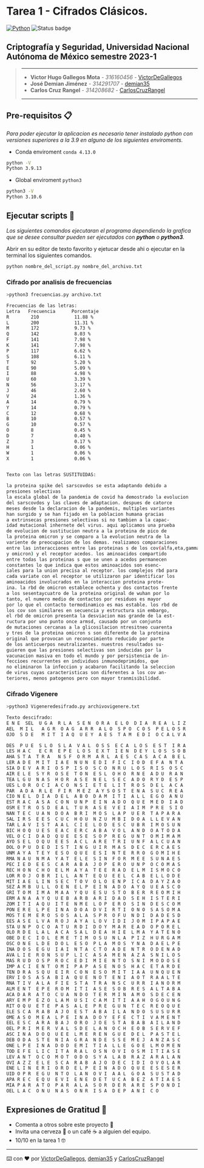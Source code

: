 # Tarea 1 - Cifrados Clásicos.

[![Python](https://img.shields.io/badge/Python-3.9+-yellow?style=for-the-badge&logo=python&logoColor=white&labelColor=101010)](https://python.org) ![Status badge](https://img.shields.io/badge/status-en%20progreso-yellow?style=for-the-badge)

## Criptografía y Seguridad, Universidad Nacional Autónoma de México semestre 2023-1

> ---
>
> * **Victor Hugo Gallegos Mota** - *316160456* - [VictorDeGallegos](https://github.com/VictorDeGallegos)
> * **José Demian Jiménez** - *314291707* - [demian35](https://github.com/demian35)
> * **Carlos Cruz Rangel** - *314208682* - [CarlosCruzRangel](https://github.com/CarlosCruzRangel)
>
>
>
> ---


## Pre-requisitos 📋

*Para poder ejecutar la aplicacion es necesario tener instalado python  con versiones superiores a la 3.9 en alguno de los siguientes enviroments.*

* Conda enviroment `conda 4.13.0`

```bash
python -V
Python 3.9.13
```

* Global enviroment `python3`

```bash
python3 -V
Python 3.10.6
```

## Ejecutar scripts 🚀

*Los siguientes comandos ejecutaran el programa dependiendo la grafica que se desee consultar pueden ser ejecutados con **python** o **python3**.*

Abrir en su editor de texto favorito y ejetucar desde ahi o ejecutar en la terminal los siguientes comandos.

```bash
python nombre_del_script.py nombre_del_archivo.txt
```

### Cifrado por analisis de frecuencias
    
```bash
>python3 frecuencias.py archivo.txt

Frecuencias de las letras:
Letra   Frecuencia      Porcentaje
R        210             11.88 %
L        200             11.31 %
M        172             9.73 %
Q        142             8.03 %
F        141             7.98 %
K        141             7.98 %
P        117             6.62 %
S        108             6.11 %
T        92              5.20 %
E        90              5.09 %
I        88              4.98 %
U        60              3.39 %
N        56              3.17 %
J        46              2.60 %
V        24              1.36 %
A        14              0.79 %
Y        14              0.79 %
C        12              0.68 %
B        10              0.57 %
G        10              0.57 %
O        8               0.45 %
D        7               0.40 %
Z        3               0.17 %
H        1               0.06 %
W        1               0.06 %
X        1               0.06 %


Texto con las letras SUSTITUIDAS: 

la proteina spike del sarscovdos se esta adaptando debido a
presiones selectivas
la escala global de la pandemia de covid ha demostrado la evolucion
del sarscovdos y las claves de adaptacion. despues de catorce
meses desde la declaracion de la pandemis, multiples variantes
han surgido y se han fijado en la poblacion humana gracias
a extrinsecas presiones selectivas si no tambien a la capac-
idad mutacional inhernete del virus. aqui aplicamos una prueba
de evolucion de sustitucion neutra a la proteina de pico de
la proteina omicron y se comparo a la evolucion neutra de la
variente de preocupacion de los demas. realizamos comparaciones
entre las interacciones entre las proteinas s de los cov(alfa,eta,gamma,delta
y omicron) y el receptor acedos. los aminoacidos compartido
entre todas las proteinas s que se unen a acedos permanecen
constantes lo que indica que estos aminoacidos son esenc-
iales para la union precisa al receptor. los complejos rbd para
cada variate con el receptor se utilizaron par identificar los
aminoacidos involucrados en la interaccion proteina prote-
ina. la rbd de omicron establece ochenta y dos contactos frente
a los sesentaycuatro de la proteina original de wuhan por lo
tanto, el numero medio de contactos por residuos es mayor
por lo que el contacto termodinamico es mas estable. los rbd de
los cov son similares en secuencia y estructura sin embargo,
el rbd de omicron presenta la desviacion mas grande de la est-
ructura por uno punto once armsd, causado por un conjunto
de mutaciones cercanas a la glicosilacion ntresitneo cuarenta
y tres de la proteina omicron s son diferente de la proteina
original que provocan un reconocimiento reducido por parte
de los anticuerpos neutralizantes. nuestros resultados su-
guieren que las presiones selectivas son inducidas por la
vacunacion masiva en todo el mundo y por persistencia de in-
feccioes recurrentes en individuos inmunodeprimidos, que
no eliminaron la infeccion y acabaron facilitando la seleccion
de virus cuyas caracteristicas son diferentes a los cov an-
teriores, menos patogenos pero con mayor tranmisibilidad.
```

### Cifrado Vigenere

```bash
>python3 Vigeneredesifrado.py archivovigenere.txt

Texto descifrado:
E N E  SEL  U G A  R L A  S E N  O R A  E L O  D I A  R E A  L I Z
AEL  M I L   A G R  O A G  A R R  A L O  S P O  C O S  P E L O S R
OJO  S D E   M I T  I A Q  U E Y  A E S  T A M  E D I  O C A L V A

DES  P U E  S L O  S L A  V A L  O S S  E C A  L O S  E S T  I R A
LES H A C   E C R  E P E  L O S  E X T  I E N  D E Y  L O S  S O B
AHA S T A  T R A   N S F  O R M  A R L  A E S  C A S  A C A  B E L
LER A D E  M I T  I A E  N U N  E D I  F I C  I O D  E F A  N T A
SIA D E V  A R I  O S P  I S O  S C O  N R U  L O S  R I S  O S C
AIR E L E  S Y R  O S E  T O N  E S L  O H O  R N E  A D U  R A N
TEA L G U  N A S  H O R  A S E  N E L  S E C  A D O  R Y D  E S P
UES L O R  O C I  A C O  N S I  E T E  L I T  R O S  D E L  A C A
PAR  A D A  R L E  F I R  M E Z  A Y S O S T  E N A  S U C  R E A
CIO N E L  D I A  D E L  A B O  D A M  I T I  A L L  E G O  A N U
EST R A C  A S A  C O N  U N P  E I N  A D O  Q U E  M E D  I A D
OSM E T R  O S D  E A L  T U R  A S E  V E I  A I M  P R E  S I O
NAN T E C  U A N  D O A  B R I  M O S  L A P  U E R  T A P A R A
SAL I R S  E E S  C U C  H O U  N Z U  M B I  D O A  L L E V A N
TAR L A V  I S T  A A L  C I E  L O D  E S C  U B R  I M O S U N
BIC H O Q  U E S  E A C  E R C  A B A  V O L  A N D  O A T O D A
VEL O C I  D A D  Q U E  E S E  S O P  R E G  U N T  O M I M A M
AYO S E L  O Q U  E E S  A C L  A R E  T R I  U N F  A L C U A N
DOL O P U  D E D  I S T  I N G  U I R  M A S  D E C  E R C A E S
UNM A Y A  T E Y  E S O  Q U E  E S I  N T E  R R O  G O M I H E
RMA N A U  N M A  Y A T  E L E  S I N  F O R  M E E  S U N A E S
PEC I E D  E E S  C A R  A B A  J O P  E R O  U N P  O C O M A S
REC H O N  C H O  E L M  A Y A  T E E  R A D  E L M  I S M O C O
LOR R O J  O B R  I L L  A N T  E Q U  E E L  C A B  E L L O D E
MIT I A E  L I N  S E C  T O V  O L O  E N P  I C A  D A Y Z A O
SEZ A M B  U L L  O E N  E L P  E I N  A D O  A Y Q  U E A S C O
GRI T O M  I M A  M A A  Y Q U  E S U  S T O  B E R  R E O M I H
ERM A N A  A Y Q  U E B  A R B  A R I  D A D  S E H  I S T E R I
ZOM I T I  A Q U  I T E  N M E  L O P  E R O  S I N  D E S C O M
PON E R E  L P E  I N A  D O A  D V I  R T I  O N O  S A S O M A
MOS T E M  E R O  S O S  A L A  S P R  O F U  N D I  D A D E S D
EES A S E  L V A  R O J  A Y A  L O V  I D I  J O M  I P A P A E
STA U N P  O C O  A T U  R D I  D O Y  M A R  E A D  O P O R E L
OLO R D E  L A L  A C A  S A L  D E A  H I E  L M A  Y A T E N O
OBE D E C  I O L  E M E  T I M  O S U  N L A  P I Z  H U R G A M
OSC O N E  L D E  D O L  E S O  P L A  M O S  Y N A  D A E L P E
INA D O S  E G U  I A I  N T A  C T O  A D E  N T R  O D E N A D
AVA L I E  R O N  S U P  L I C  A S A  M E N  A Z A  S N I L O S
MAS R U D  O S P  R O C  E D I  M I E  N T O  S N I  M O D O S E
IMP A C I  E N T  O M I  P A P  A S E  N O S  H A C  E T A R D E
TEN D R A  S Q U  E I R  C O N  E S O  M I T  I A A  U N Q U E N
ERV I O S  A S A  B I A  Q U E  N O T  E N I  A O T  R A A L T E
RNA T I V  A L A  F I E  S T A  T R A  N S C  U R R  I A N O R M
ALM E N T  E P E  R O M  I T I  A S E  S O B  R E S  A L T A B A
ACA D A R  A T O  C U A  N D O  T E R  M I N  A M O  S D E C E N
ARY E M P  E Z O  L A M  U S I  C A M  I T I  A A H  O G O U N G
RIT O Q U  E T E  P A S  A L E  P R E  G U N  T E C  R E O Q U E
ELE S C A  R A B  A J O  E S T  A B A  I L A  N D O  S U S U R R
OME A S O  M E A  L P E  I N A  D O Y  E F E  C T I  V A M E N T
EEL E S C  A R A  B A J  O R O  J O E  S T A  B A B  A I L A N D
OEL P R I  M E R  V A L  S D E  L A N  O C H  E O B  S E R V E F
ASC I N A  D O Q  U E E  L M E  R E N  G U E  D E L  P A S T E L
DEB O D A  S T E  N I A  G R A  N D E  S S E  M E J  A N Z A S C
ONE L P E  I N A  D O D  E M I  T I A  L L E  G O E  L M O M E N
TOD E F E  L I C  I T A  R A L  O S N  O V I  O S M  I T I A S E
LEV A N T  O C O  M O T  O D O  S Y A  L A B  R A Z  A R A L A N
OVI A Z Z  E L E  S C A  R A B  A J O  D E C  I D I  O V O L A R
ENE L I N  E R I  O R D  E L P  E I N  A D O  Q U E  E S E S E R
UID O P R  E G U  N T O  L A N  O V I  A A L  G O A  S U S T A D
APA R E C  E Q U  E V I  E N E  D E T  U C A  B E Z  A T I A E S
MIA P A R  A T O  P A R  A L A  S O R  D E R  A R E  S P O N D I
OEL L A C  O N U  N A S  O N R  I S A  D E P  A N I  C O

```

## Expresiones de Gratitud 🎁

* Comenta a otros sobre este proyecto 📢
* Invita una cerveza 🍺 o un café ☕ a alguien del equipo.
* 10/10 en la tarea 1 🤓

---
⌨️ con ❤️ por  [VictorDeGallegos](https://github.com/VictorDeGallegos), [demian35](https://github.com/demian35) y [CarlosCruzRangel](https://github.com/CarlosCruzRangel)
